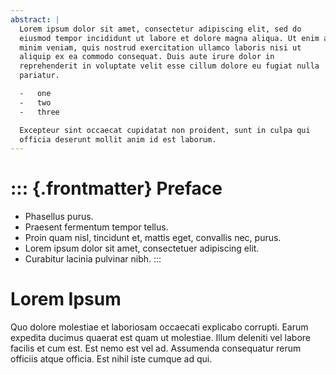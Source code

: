 ```yaml
---
abstract: |
  Lorem ipsum dolor sit amet, consectetur adipiscing elit, sed do
  eiusmod tempor incididunt ut labore et dolore magna aliqua. Ut enim ad
  minim veniam, quis nostrud exercitation ullamco laboris nisi ut
  aliquip ex ea commodo consequat. Duis aute irure dolor in
  reprehenderit in voluptate velit esse cillum dolore eu fugiat nulla
  pariatur.

  -   one
  -   two
  -   three

  Excepteur sint occaecat cupidatat non proident, sunt in culpa qui
  officia deserunt mollit anim id est laborum.
---
```


::: {.frontmatter}
Preface
=======

-   Phasellus purus.
-   Praesent fermentum tempor tellus.
-   Proin quam nisl, tincidunt et, mattis eget, convallis nec, purus.
-   Lorem ipsum dolor sit amet, consectetuer adipiscing elit.
-   Curabitur lacinia pulvinar nibh.
:::

Lorem Ipsum
===========

Quo dolore molestiae et laboriosam occaecati explicabo corrupti. Earum
expedita ducimus quaerat est quam ut molestiae. Illum deleniti vel
labore facilis et cum est. Est nemo est vel ad. Assumenda consequatur
rerum officiis atque officia. Est nihil iste cumque ad qui.
